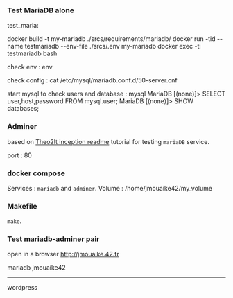 ### Test MariaDB alone
test_maria:

docker build -t my-mariadb ./srcs/requirements/mariadb/
docker run -tid --name testmariadb --env-file ./srcs/.env my-mariadb
docker exec -ti testmariadb bash

check env :
	env

check config :
	cat /etc/mysql/mariadb.conf.d/50-server.cnf

start mysql to check users and database :
mysql
MariaDB [(none)]> SELECT user,host,password FROM mysql.user;
MariaDB [(none)]> SHOW databases;

### Adminer

based on [Theo2lt inception readme](https://github.com/Theo2lt/Inception/tree/main) tutorial for testing `mariaDB` service.

port : 80

### docker compose

Services : `mariadb` and `adminer`.
Volume :  /home/jmouaike42/my_volume

### Makefile

`make`.

### Test mariadb-adminer pair

open in a browser http://jmouaike.42.fr

mariadb
jmouaike42
************
wordpress